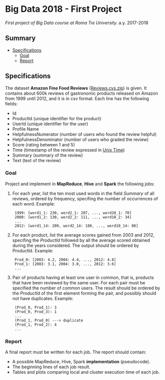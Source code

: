 # Big Data 2018 - First Project
*First project of Big Data course at Roma Tre University.*
a.y. 2017-2018

## Summary

- [Specifications](#specifications)
	+ [Goal](#goal)
	+ [Report](#report)

## Specifications

The dataset **Amazon Fine Food Reviews** ([Reviews.cvs.zip](http://torlone.dia.uniroma3.it/bigdata/Reviews.csv.zip)) is given. It contains about 600k reviews of gastronomic products released on Amazon from 1999 until 2012, and it is in csv format. Each line has the following fields:
- Id
- ProductId (unique identifier for the product)
- UserId (unique identifier for the user)
- Profile Name
- HelpfulnessNumerator (number of users who found the review helpful)
- HelpfulnessDenominator (number of users who graded the review)
- Score (rating between 1 and 5)
- Time (timestamp of the review expressed in [Unix Time](https://en.wikipedia.org/wiki/Unix_time))
- Summary (summary of the review)
- Text (text of the review)

### Goal

Project and implement in **MapReduce**, **Hive** and **Spark** the following jobs:
1. For each year, list the ten most used words in the field *Summary* of all reviews, ordered by frequency, specifing the number of occurrences of each word. Example:  

		1999: [word1_1: 230, word2_1: 207, ..., word10_1: 70]
		2000: [word1_2: 130, word2_2: 111, ..., word10_2: 34]
		...
		2012: [word1_14: 200, word2_14: 180, ..., word10_14: 80]

2. For each product, list the average scores gained from 2003 and 2012, specifing the *ProductId* followed by all the average scored obtained during the years considered. The output should be ordered by ProductId. Example:  

		Prod_0: [2003: 4.2, 2004: 4.4, ..., 2012: 4.8]
		Prod_1: [2003: 3.1, 2004: 3.0, ..., 2012: 3.6]
		...

3. Pair of products having at least one user in common, that is, products that have been reviewed by the same user. For each pair must be specified the number of common users. The result should be ordered by the *ProductId* of the first element forming the pair, and possibly should not have duplicates. Example:  

		(Prod_0, Prod_1): 3
		(Prod_0, Prod_3): 1
		...
		(Prod_1, Prod_0) ---> duplicate
		(Prod_1, Prod_2): 4
		...

### Report

A final report must be written for each job. The report should contain:

- A possible MapReduce, Hive, Spark **implementation** (pseudocode).
- The beginning lines of each job result.
- Tables and plots comparing local and cluster execution time of each job.
